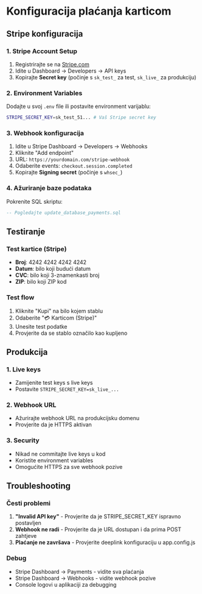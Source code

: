 # Konfiguracija plaćanja karticom

## Stripe konfiguracija

### 1. Stripe Account Setup
1. Registrirajte se na [Stripe.com](https://stripe.com)
2. Idite u Dashboard → Developers → API keys
3. Kopirajte **Secret key** (počinje s `sk_test_` za test, `sk_live_` za produkciju)

### 2. Environment Variables
Dodajte u svoj `.env` file ili postavite environment varijablu:

```bash
STRIPE_SECRET_KEY=sk_test_51... # Vaš Stripe secret key
```

### 3. Webhook konfiguracija
1. Idite u Stripe Dashboard → Developers → Webhooks
2. Kliknite "Add endpoint"
3. URL: `https://yourdomain.com/stripe-webhook`
4. Odaberite events: `checkout.session.completed`
5. Kopirajte **Signing secret** (počinje s `whsec_`)

### 4. Ažuriranje baze podataka
Pokrenite SQL skriptu:
```sql
-- Pogledajte update_database_payments.sql
```

## Testiranje

### Test kartice (Stripe)
- **Broj**: 4242 4242 4242 4242
- **Datum**: bilo koji budući datum
- **CVC**: bilo koji 3-znamenkasti broj
- **ZIP**: bilo koji ZIP kod

### Test flow
1. Kliknite "Kupi" na bilo kojem stablu
2. Odaberite "💳 Karticom (Stripe)"
3. Unesite test podatke
4. Provjerite da se stablo označilo kao kupljeno

## Produkcija

### 1. Live keys
- Zamijenite test keys s live keys
- Postavite `STRIPE_SECRET_KEY=sk_live_...`

### 2. Webhook URL
- Ažurirajte webhook URL na produkcijsku domenu
- Provjerite da je HTTPS aktivan

### 3. Security
- Nikad ne commitajte live keys u kod
- Koristite environment variables
- Omogućite HTTPS za sve webhook pozive

## Troubleshooting

### Česti problemi
1. **"Invalid API key"** - Provjerite da je STRIPE_SECRET_KEY ispravno postavljen
2. **Webhook ne radi** - Provjerite da je URL dostupan i da prima POST zahtjeve
3. **Plaćanje ne završava** - Provjerite deeplink konfiguraciju u app.config.js

### Debug
- Stripe Dashboard → Payments - vidite sva plaćanja
- Stripe Dashboard → Webhooks - vidite webhook pozive
- Console logovi u aplikaciji za debugging
